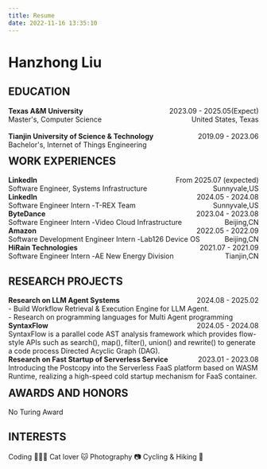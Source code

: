 ```yaml
---
title: Resume
date: 2022-11-16 13:35:10
---
```


# Hanzhong Liu




<h2>EDUCATION </h2>

<div id="expand-box-header">
    <span style="float: left; font-weight: bold;font-family:"楷体"">Texas A&M University</span> 
    <span style="float: right;font-family:"楷体";">2023.09 - 2025.05(Expect)</span><br>
    <span style="float: left;font-family:"楷体";">Master's, Computer Science</span> 
    <span style="float: right;font-family:"楷体";">United States, Texas</span><br>
</div><br>

<div id="expand-box-header">
    <span style="float: left; font-weight: bold;font-family:"楷体"">Tianjin University of Science & Technology</span> 
    <span style="float: right;font-family:"楷体";">2019.09 - 2023.06</span><br>
    <span style="float: left;font-family:"楷体";">Bachelor's, Internet of Things Engineering</span> 
</div>




##  WORK EXPERIENCES

<div id="expand-box-header">
    <span style="float: left; font-weight: bold">LinkedIn</span> 
    <span style="float: right;">From 2025.07 (expected) </span><br>
  	<span style="float: left">Software Engineer, Systems Infrastructure</span>
    <span style="float: right;">Sunnyvale,US</span><br>
</div>



<div id="expand-box-header">
    <span style="float: left; font-weight: bold">LinkedIn</span> 
    <span style="float: right;">2024.05 - 2024.08</span><br>
  	<span style="float: left">Software Engineer Intern -  </span><span> T-REX Team</span>
    <span style="float: right;">Sunnyvale,US</span><br>
</div>


<div id="expand-box-header">
    <span style="float: left; font-weight: bold">ByteDance</span> 
    <span style="float: right;">2023.04 - 2023.08</span><br>
  	<span style="float: left">Software Engineer Intern -  </span><span> Video Cloud Infrastructure</span>
    <span style="float: right;">Beijing,CN</span><br>
<!--  	<span style="float: left;">Collaborated with the R&D team of the TikTok’s infrastructure, responding to performance and reliability issues, developing the department’s FaaS Serverless cloud computing system which processes over 10 billion video tasks per day (peak 200K Task/s). </span><br> -->
</div>



<div id="expand-box-header">
    <span style="float: left; font-weight: bold">Amazon</span> 
    <span style="float: right;">2022.05 - 2022.09</span><br>
  	<span style="float: left">Software Development Engineer Intern - </span>  <span>Lab126 Device OS</span>
    <span style="float: right;">Beijing,CN</span><br>
<!--    	<span style="float: left;">Independently developed File Security Analysis System for Artifactory container in Amazon FireOS CI/CD pipeline; took responsibility for full stack development of project.</span><br>-->
</div>



<div id="expand-box-header">
    <span style="float: left; font-weight: bold">HiRain Technologies</span> 
    <span style="float: right;">2021.07 - 2021.09</span><br>
    <span style="float: left">Software Engineer Intern -  </span><span>AE New Energy Division</span> 
    <span style="float: right;">Tianjin,CN</span><br>
<!--  	<span style="float: left;">Interned with respected autonomous driving firm to conduct low-code platform research and development of electronic chips for new energy vehicles; independently completed compilation of multiple core project modules and assisted with architecture design.</span>
</div>-->


##  RESEARCH PROJECTS

<div id="expand-box-header">
    <span style="float: left; font-weight: bold">Research on LLM Agent Systems</span> 
    <span style="float: right;">2024.08 - 2025.02</span><br>
  	<span style="float: left;">
- Build Workflow Retrieval & Execution Engine for LLM Agent.<br>
- Research on programming languages ​for Multi Agent programming</span>
</div><br><br>


<div id="expand-box-header">
    <span style="float: left; font-weight: bold">SyntaxFlow</span> 
    <span style="float: right;">2024.05 - 2024.08</span><br>
  	<span style="float: right;">SyntaxFlow is a parallel code AST analysis framework which provides flow-style APIs such as search(), map(), filter(), union() and rewrite() to generate a code process Directed Acyclic Graph (DAG).</span>
</div><br><br>



<div id="expand-box-header">
    <span style="float: left; font-weight: bold">Research on Fast Startup of Serverless Service</span> 
    <span style="float: right;">2023.01 - 2023.08</span><br>
  	<span style="float: right;">Introducing the Postcopy into the Serverless FaaS platform based on WASM Runtime, realizing a high-speed cold startup mechanism for FaaS container.</span>
</div><br><br>



##  AWARDS AND HONORS

No Turing Award



## INTERESTS

Coding 👩🏻‍💻
Cat lover 🐱
Photography 📷
Cycling & Hiking 🥾

